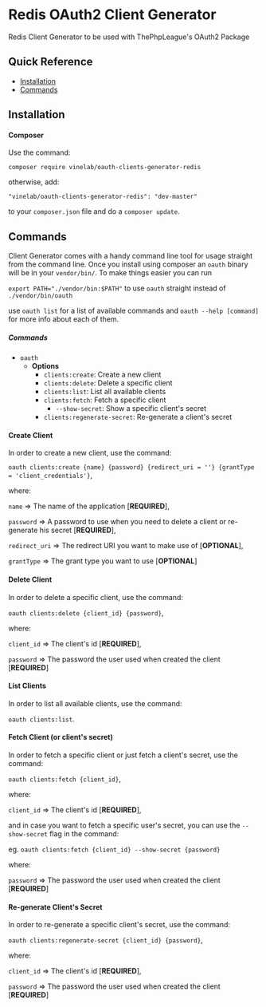 # Redis OAuth2 Client Generator

Redis Client Generator to be used with ThePhpLeague's OAuth2 Package

## Quick Reference

 - [Installation](#installation)
 - [Commands](#commands)

## Installation

#### Composer

Use the command:

```
composer require vinelab/oauth-clients-generator-redis
```

otherwise, add:

`"vinelab/oauth-clients-generator-redis": "dev-master"`

to your `composer.json` file and do a `composer update`.


## Commands

Client Generator comes with a handy command line tool for usage straight from the command line. Once you install using composer an `oauth` binary will be in your `vendor/bin/`. To make things easier you can run

`export PATH="./vendor/bin:$PATH"` to use `oauth` straight instead of `./vendor/bin/oauth`

use `oauth list` for a list of available commands and `oauth --help [command]` for more info about each of them.

##### Commands
* `oauth`
    * **Options**
        * `clients:create`: Create a new client
        * `clients:delete`: Delete a specific client
        * `clients:list`: List all available clients
        * `clients:fetch`: Fetch a specific client
            * `--show-secret`: Show a specific client's secret
        * `clients:regenerate-secret`: Re-generate a client's secret

#### Create Client

In order to create a new client, use the command:

`oauth clients:create {name} {password} {redirect_uri = ''} {grantType = 'client_credentials'}`,

where:

`name` => The name of the application [**REQUIRED**],

`password` => A password to use when you need to delete a client or re-generate his secret [**REQUIRED**],

`redirect_uri` => The redirect URI you want to make use of [**OPTIONAL**],

`grantType` => The grant type you want to use [**OPTIONAL**]

#### Delete Client

In order to delete a specific client, use the command:

`oauth clients:delete {client_id} {password}`,

where:

`client_id` => The client's id [**REQUIRED**],

`password` => The password the user used when created the client [**REQUIRED**]

#### List Clients

In order to list all available clients, use the command:

`oauth clients:list`.

#### Fetch Client (or client's secret)

In order to fetch a specific client or just fetch a client's secret, use the command:

`oauth clients:fetch {client_id}`,

where:

`client_id` => The client's id [**REQUIRED**],

and in case you want to fetch a specific user's secret, you can use the `--show-secret` flag in the command:

eg. `oauth clients:fetch {client_id} --show-secret {password}`

where:

`password` => The password the user used when created the client [**REQUIRED**]


#### Re-generate Client's Secret

In order to re-generate a specific client's secret, use the command:

`oauth clients:regenerate-secret {client_id} {password}`,

where:

`client_id` => The client's id [**REQUIRED**],

`password` => The password the user used when created the client [**REQUIRED**]
